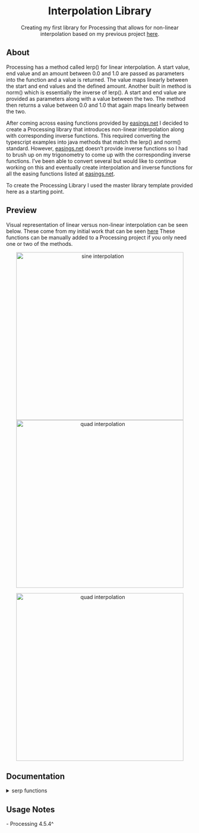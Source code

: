 <h1 align="center">Interpolation Library</h1>

<p align="center">
Creating my first library for Processing that allows for non-linear interpolation based on my previous project <a href="https://github.com/yahirRendon/processing-snips/tree/main/custom-functions/interpolation">here</a>. 
</p>

## About
<p>
Processing has a method called lerp() for linear interpolation. A start value, end value and an amount between 0.0 and 1.0 are passed as parameters into the function and a value is returned. The value maps linearly between the start and end values and the defined amount. Another built in method is norm() which is essentially the inverse of lerp(). A start and end value are provided as parameters along with a value between the two. The method then returns a value between 0.0 and 1.0 that again maps linearly between the two. 
</p>
<p>
After coming across easing functions provided by <a href="easings.net">easings.net</a> I decided to create a Processing library that introduces non-linear interpolation along with corresponding inverse functions. This required converting the typescript examples into java methods that match the lerp() and norm() standard. However, <a href="easings.net">easings.net</a> doesn’t provide inverse functions so I had to brush up on my trigonometry to come up with the corresponding inverse functions. I’ve been able to convert several but would like to continue working on this and eventually create interpolation and inverse functions for all the easing functions listed at <a href="easings.net">easings.net</a>. 
</p>
<p>
To create the Processing Library I used the master library template provided here as a starting point. 
</p>

## Preview
<p>
Visual representation of linear versus non-linear interpolation can be seen below. These come from my initial work that can be seen <a href="https://github.com/yahirRendon/processing-snips/tree/main/custom-functions/interpolation">here</a> These functions can be manually added to a Processing project if you only need one or two of the methods. 
</p>
<p align="center">
  <img width="450" 
    align="center" 
    alt="sine interpolation"
    src="https://github.com/yahirRendon/processing-snips/blob/main/custom-functions/interpolation/interpolation-code/data/sine_interp_anim.gif"
    />
  <img width="450" 
    align="center" 
    alt="quad interpolation"
    src="https://github.com/yahirRendon/processing-snips/blob/main/custom-functions/interpolation/interpolation-code/data/quad_interp_anim.gif"
    /> 
</p>
<p align="center">
 <img width="450" 
    align="center" 
    alt="quad interpolation"
    src="https://github.com/yahirRendon/processing-snips/blob/main/custom-functions/interpolation/interpolation-code/data/expo_interp_anim.gif"
    />
</p>

## Documentation

<details>
  <summary>serp functions</summary>
  

| name              | parameter 1      | parameter 2      | parameter 3     |
| :---------------- | :--------------: | :--------------: |:--------------: |
| serpIn            |  (int) start     | (int) end        |(float) amount   |
| serpOut           |  (int) start     | (int) end        |(float) amount   |
| serpInOut         |  (int) start     | (int) end        |(float) amount   |

| name              | parameter 1      | parameter 2      | parameter 3     |
| :---------------- | :--------------: | :--------------: |:--------------: |
| serpInInverse     |  (int) start     | (int) end        |(float) value   |
| serpOutInverse    |  (int) start     | (int) end        |(float) value   |
| serpInOutInverse  |  (int) start     | (int) end        |(float) value   |

</details>

## Usage Notes
<p>- Processing 4.5.4^
</p>

